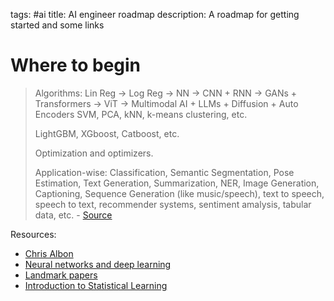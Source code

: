 tags: #ai
title: AI engineer roadmap
description: A roadmap for getting started and some links

Where to begin
=============

> Algorithms: Lin Reg -\> Log Reg -\> NN -\> CNN + RNN -\> GANs +
> Transformers -\> ViT -\> Multimodal AI + LLMs + Diffusion + Auto
> Encoders SVM, PCA, kNN, k-means clustering, etc.
>
> LightGBM, XGboost, Catboost, etc.
>
> Optimization and optimizers.
>
> Application-wise: Classification, Semantic Segmentation, Pose
> Estimation, Text Generation, Summarization, NER, Image Generation,
> Captioning, Sequence Generation (like music/speech), text to speech,
> speech to text, recommender systems, sentiment amalysis, tabular data,
> etc. - [Source]

Resources:

-   [Chris Albon]
-   [Neural networks and deep learning]
-   [Landmark papers]
-   [Introduction to Statistical Learning]

  [Where to begin]: #where-to-begin
  [Source]: https://news.ycombinator.com/item?id=34312248
  [Chris Albon]: https://chrisalbon.com/Welcome
  [Neural networks and deep learning]: http://neuralnetworksanddeeplearning.com/
  [Landmark papers]: https://github.com/daturkel/learning-papers
  [Introduction to Statistical Learning]: https://www.statlearning.com/
